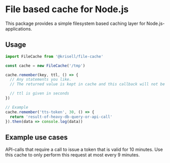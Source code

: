 # File based cache for Node.js
This package provides a simple filesystem based caching layer for Node.js-applications.

## Usage

```js
import FileCache from '@krisell/file-cache'

const cache = new FileCache('/tmp')

cache.remember(key, ttl, () => {
  // Any statements you like.
  // The returned value is kept in cache and this callback will not be executed again until the cache has expired.

  // ttl is given in seconds
})

// Example
cache.remember('tts-token', 30, () => {
  return 'result-of-heavy-db-query-or-api-call'
}).then(data => console.log(data))
```

## Example use cases
API-calls that require a call to issue a token that is valid for 10 minutes. Use this cache to only perform this request at most every 9 minutes.
